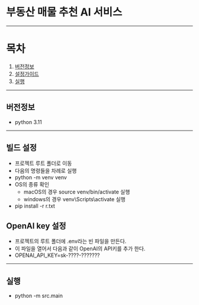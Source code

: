 부동산 매물 추천 AI 서비스
===
---
# 목차
1. [버전정보](#버전정보)
2. [설정가이드](#설정가이드)
3. [실행](#실행)

---

## 버전정보

- python 3.11
---
## 빌드 설정
- 프로젝트 루트 폴더로 이동
- 다음의 명령들을 차례로 실행
- python -m venv venv
- OS의 종류 확인
  - macOS의 경우 source venv/bin/activate 실행
  - windows의 경우 venv\Scripts\activate 실행
- pip install -r r.txt

## OpenAI key 설정
- 프로젝트의 루트 폴더에 .env라는 빈 파일을 만든다.
- 이 파일을 열어서 다음과 같이 OpenAI의 API키를 추가 한다.
- OPENAI_API_KEY=sk-????-???????
---

## 실행
- python -m src.main
